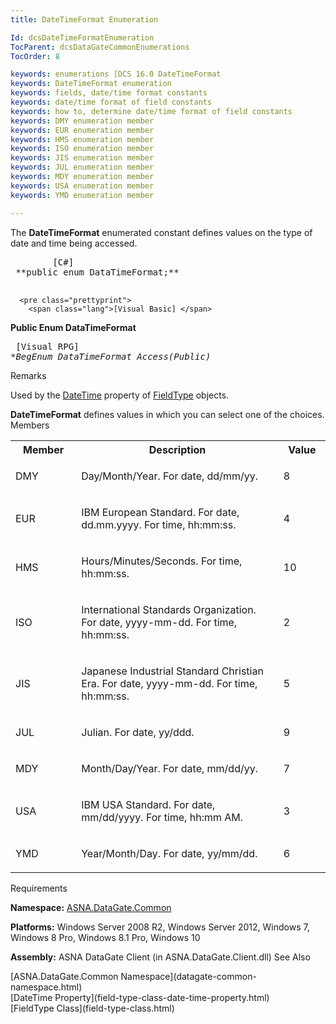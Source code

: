 ```yaml
---
title: DateTimeFormat Enumeration

Id: dcsDateTimeFormatEnumeration
TocParent: dcsDataGateCommonEnumerations
TocOrder: 8

keywords: enumerations [DCS 16.0 DateTimeFormat
keywords: DateTimeFormat enumeration
keywords: fields, date/time format constants
keywords: date/time format of field constants
keywords: how to, determine date/time format of field constants
keywords: DMY enumeration member
keywords: EUR enumeration member
keywords: HMS enumeration member
keywords: ISO enumeration member
keywords: JIS enumeration member
keywords: JUL enumeration member
keywords: MDY enumeration member
keywords: USA enumeration member
keywords: YMD enumeration member

---
```


The <span> **DateTimeFormat** </span> enumerated constant defines values on the type of date and time being accessed. 
<pre class="prettyprint">
        <span class="lang">[C#]</span>
 **public enum DataTimeFormat;** 
      </pre>
      <pre class="prettyprint">
        <span class="lang">[Visual Basic] </span>
 **Public Enum DataTimeFormat** 
      </pre>
      <pre class="prettyprint">
        <span class="lang">[Visual RPG]</span>
 **BegEnum DataTimeFormat Access(*Public)** 
      </pre>

Remarks

Used by the [DateTime](field-type-class-date-time-property.html) property of [FieldType](field-type-class.html) objects.

<span> **DateTimeFormat** </span> defines values in which you can select one of the choices. 
Members

<table class="dtTABLE" id="Table3" cellspacing="0">
          <colgroup span="1">
            <col align="middles" span="1" width="8%" style="FONT-WEIGHT: bold" />
            <col span="1" width="40%" />
            <col span="1" width="5%" />
          </colgroup>
          <tr>
            <th colspan="1" rowspan="1">
							Member</th>
            <th colspan="1" rowspan="1">
							Description</th>
            <th colspan="1" rowspan="1">
							Value</th>
          </tr>
          <tr>
            <td colspan="1" rowspan="1">

DMY
</td>
            <td colspan="1" rowspan="1">

Day/Month/Year. For date, dd/mm/yy.
</td>
            <td colspan="1" rowspan="1">

8
</td>
          </tr>
          <tr>
            <td colspan="1" rowspan="1">

EUR
</td>
            <td colspan="1" rowspan="1">

IBM European Standard. For date, dd.mm.yyyy. For time, hh:mm:ss.
</td>
            <td colspan="1" rowspan="1">

4
</td>
          </tr>
          <tr>
            <td colspan="1" rowspan="1" style="height: 47px">

HMS
</td>
            <td colspan="1" rowspan="1" style="height: 47px">

Hours/Minutes/Seconds. For time, hh:mm:ss.
</td>
            <td colspan="1" rowspan="1" style="height: 47px">

10
</td>
          </tr>
          <tr>
            <td colspan="1" rowspan="1">

ISO
</td>
            <td colspan="1" rowspan="1">

International Standards Organization. For date, yyyy-mm-dd. For time, hh:mm:ss.
</td>
            <td colspan="1" rowspan="1">

2
</td>
          </tr>
          <tr>
            <td colspan="1" rowspan="1">

JIS
</td>
            <td colspan="1" rowspan="1">

Japanese Industrial Standard Christian Era. For date, yyyy-mm-dd. For time, hh:mm:ss.
</td>
            <td colspan="1" rowspan="1">

5
</td>
          </tr>
          <tr>
            <td colspan="1" rowspan="1">

JUL
</td>
            <td colspan="1" rowspan="1">

Julian. For date, yy/ddd.
</td>
            <td colspan="1" rowspan="1">

9
</td>
          </tr>
          <tr>
            <td colspan="1" rowspan="1">

MDY
</td>
            <td colspan="1" rowspan="1">

Month/Day/Year. For date, mm/dd/yy.
</td>
            <td colspan="1" rowspan="1">

7
</td>
          </tr>
          <tr>
            <td colspan="1" rowspan="1">

USA
</td>
            <td colspan="1" rowspan="1">

IBM USA Standard. For date, mm/dd/yyyy. For time, hh:mm AM.
</td>
            <td colspan="1" rowspan="1">

3
</td>
          </tr>
          <tr>
            <td colspan="1" rowspan="1">

YMD
</td>
            <td colspan="1" rowspan="1">

Year/Month/Day. For date, yy/mm/dd.
</td>
            <td colspan="1" rowspan="1">

6
</td>
          </tr>
</table>

Requirements

**Namespace:** [ASNA.DataGate.Common](datagate-common-namespace.html) 

**Platforms:** Windows Server 2008 R2, Windows Server 2012, Windows 7, Windows 8 Pro, Windows 8.1 Pro, Windows 10

**Assembly:** ASNA DataGate Client (in ASNA.DataGate.Client.dll)
See Also

<dl />
      [ASNA.DataGate.Common Namespace](datagate-common-namespace.html)
      <br />
      [DateTime Property](field-type-class-date-time-property.html)
      <br />
      [FieldType Class](field-type-class.html)

